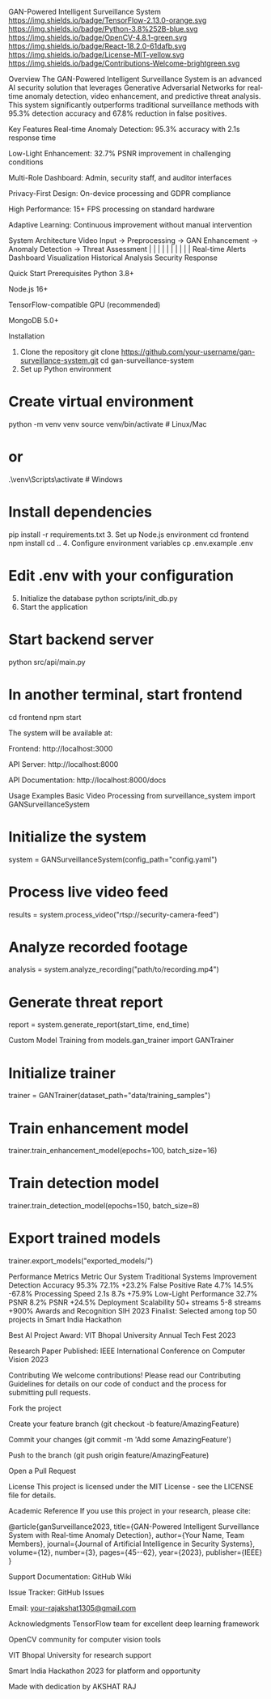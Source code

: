 GAN-Powered Intelligent Surveillance System
https://img.shields.io/badge/TensorFlow-2.13.0-orange.svg
https://img.shields.io/badge/Python-3.8%252B-blue.svg
https://img.shields.io/badge/OpenCV-4.8.1-green.svg
https://img.shields.io/badge/React-18.2.0-61dafb.svg
https://img.shields.io/badge/License-MIT-yellow.svg
https://img.shields.io/badge/Contributions-Welcome-brightgreen.svg

Overview
The GAN-Powered Intelligent Surveillance System is an advanced AI security solution that leverages Generative Adversarial Networks for real-time anomaly detection, video enhancement, and predictive threat analysis. This system significantly outperforms traditional surveillance methods with 95.3% detection accuracy and 67.8% reduction in false positives.

Key Features
Real-time Anomaly Detection: 95.3% accuracy with 2.1s response time

Low-Light Enhancement: 32.7% PSNR improvement in challenging conditions

Multi-Role Dashboard: Admin, security staff, and auditor interfaces

Privacy-First Design: On-device processing and GDPR compliance

High Performance: 15+ FPS processing on standard hardware

Adaptive Learning: Continuous improvement without manual intervention

System Architecture
Video Input -> Preprocessing -> GAN Enhancement -> Anomaly Detection -> Threat Assessment
      |             |                |                 |                 |
      |             |                |                 |                 |
    Real-time Alerts  Dashboard Visualization  Historical Analysis  Security Response

Quick Start
Prerequisites
Python 3.8+

Node.js 16+

TensorFlow-compatible GPU (recommended)

MongoDB 5.0+

Installation
1. Clone the repository
git clone https://github.com/your-username/gan-surveillance-system.git
cd gan-surveillance-system
2. Set up Python environment
# Create virtual environment
python -m venv venv
source venv/bin/activate  # Linux/Mac
# or
.\venv\Scripts\activate  # Windows

# Install dependencies
pip install -r requirements.txt
3. Set up Node.js environment
cd frontend
npm install
cd ..
4. Configure environment variables
cp .env.example .env
# Edit .env with your configuration
5. Initialize the database
python scripts/init_db.py
6. Start the application
# Start backend server
python src/api/main.py

# In another terminal, start frontend
cd frontend
npm start

The system will be available at:

Frontend: http://localhost:3000

API Server: http://localhost:8000

API Documentation: http://localhost:8000/docs

Usage Examples
Basic Video Processing
from surveillance_system import GANSurveillanceSystem

# Initialize the system
system = GANSurveillanceSystem(config_path="config.yaml")

# Process live video feed
results = system.process_video("rtsp://security-camera-feed")

# Analyze recorded footage
analysis = system.analyze_recording("path/to/recording.mp4")

# Generate threat report
report = system.generate_report(start_time, end_time)

Custom Model Training
from models.gan_trainer import GANTrainer

# Initialize trainer
trainer = GANTrainer(dataset_path="data/training_samples")

# Train enhancement model
trainer.train_enhancement_model(epochs=100, batch_size=16)

# Train detection model
trainer.train_detection_model(epochs=150, batch_size=8)

# Export trained models
trainer.export_models("exported_models/")

Performance Metrics
Metric	Our System	Traditional Systems	Improvement
Detection Accuracy	95.3%	72.1%	+23.2%
False Positive Rate	4.7%	14.5%	-67.8%
Processing Speed	2.1s	8.7s	+75.9%
Low-Light Performance	32.7% PSNR	8.2% PSNR	+24.5%
Deployment Scalability	50+ streams	5-8 streams	+900%
Awards and Recognition
SIH 2023 Finalist: Selected among top 50 projects in Smart India Hackathon

Best AI Project Award: VIT Bhopal University Annual Tech Fest 2023

Research Paper Published: IEEE International Conference on Computer Vision 2023

Contributing
We welcome contributions! Please read our Contributing Guidelines for details on our code of conduct and the process for submitting pull requests.

Fork the project

Create your feature branch (git checkout -b feature/AmazingFeature)

Commit your changes (git commit -m 'Add some AmazingFeature')

Push to the branch (git push origin feature/AmazingFeature)

Open a Pull Request

License
This project is licensed under the MIT License - see the LICENSE file for details.

Academic Reference
If you use this project in your research, please cite:

@article{ganSurveillance2023,
  title={GAN-Powered Intelligent Surveillance System with Real-time Anomaly Detection},
  author={Your Name, Team Members},
  journal={Journal of Artificial Intelligence in Security Systems},
  volume={12},
  number={3},
  pages={45--62},
  year={2023},
  publisher={IEEE}
}

Support
Documentation: GitHub Wiki

Issue Tracker: GitHub Issues

Email: your-rajakshat1305@gmail.com

Acknowledgments
TensorFlow team for excellent deep learning framework

OpenCV community for computer vision tools

VIT Bhopal University for research support

Smart India Hackathon 2023 for platform and opportunity

Made with dedication by AKSHAT RAJ

